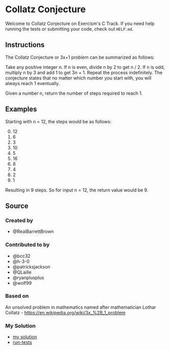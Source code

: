 # Collatz Conjecture

Welcome to Collatz Conjecture on Exercism's C Track.
If you need help running the tests or submitting your code, check out `HELP.md`.

## Instructions

The Collatz Conjecture or 3x+1 problem can be summarized as follows:

Take any positive integer n.
If n is even, divide n by 2 to get n / 2.
If n is odd, multiply n by 3 and add 1 to get 3n + 1.
Repeat the process indefinitely.
The conjecture states that no matter which number you start with, you will always reach 1 eventually.

Given a number n, return the number of steps required to reach 1.

## Examples

Starting with n = 12, the steps would be as follows:

0. 12
1. 6
2. 3
3. 10
4. 5
5. 16
6. 8
7. 4
8. 2
9. 1

Resulting in 9 steps.
So for input n = 12, the return value would be 9.

## Source

### Created by

- @RealBarrettBrown

### Contributed to by

- @bcc32
- @h-3-0
- @patricksjackson
- @QLaille
- @ryanplusplus
- @wolf99

### Based on

An unsolved problem in mathematics named after mathematician Lothar Collatz - https://en.wikipedia.org/wiki/3x_%2B_1_problem

### My Solution

- [my solution](./collatz_conjecture.c)
- [run-tests](./run-tests-c.txt)
